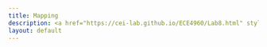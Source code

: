 ```yaml
---
title: Mapping
description: <a href="https://cei-lab.github.io/ECE4960/Lab8.html" style="color:#FFCC00;">Lab 8</a>
layout: default
---
```

